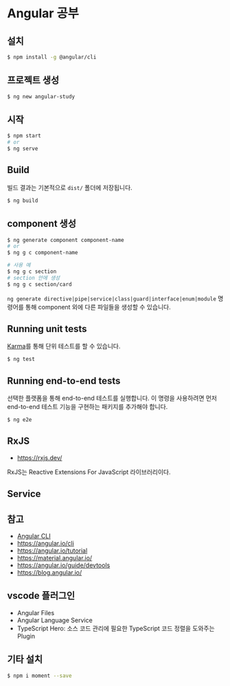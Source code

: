 # Angular 공부

## 설치

```bash
$ npm install -g @angular/cli
```

## 프로젝트 생성

```bash
$ ng new angular-study
```

## 시작

```bash
$ npm start
# or
$ ng serve
```

## Build

빌드 결과는 기본적으로 `dist/` 폴더에 저장됩니다.

```bash
$ ng build
```

## component 생성

```bash
$ ng generate component component-name
# or
$ ng g c component-name
```

```bash
# 사용 예
$ ng g c section
# section 안에 생성
$ ng g c section/card
```

`ng generate directive|pipe|service|class|guard|interface|enum|module` 명령어를 통해 component 외에 다른 파일들을 생성할 수 있습니다.

## Running unit tests

[Karma](https://karma-runner.github.io)를 통해 단위 테스트를 할 수 있습니다.

```bash
$ ng test
```

## Running end-to-end tests

선택한 플랫폼을 통해 end-to-end 테스트를 실행합니다. 이 명령을 사용하려면 먼저 end-to-end 테스트 기능을 구현하는 패키지를 추가해야 합니다.

```bash
$ ng e2e
```

## RxJS

- https://rxjs.dev/

RxJS는 Reactive Extensions For JavaScript 라이브러리이다.

## Service

## 참고

- [Angular CLI](https://github.com/angular/angular-cli)
- https://angular.io/cli
- https://angular.io/tutorial
- https://material.angular.io/
- https://angular.io/guide/devtools
- https://blog.angular.io/

## vscode 플러그인

- Angular Files
- Angular Language Service
- TypeScript Hero: 소스 코드 관리에 필요한 TypeScript 코드 정렬을 도와주는 Plugin

## 기타 설치

```bash
$ npm i moment --save
```
